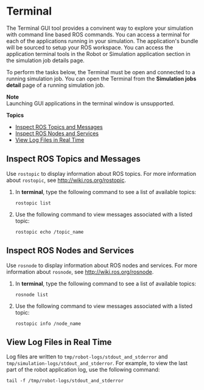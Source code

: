 # Terminal<a name="simulation-tools-terminal"></a>

The Terminal GUI tool provides a convinent way to explore your simulation with command line based ROS commands\. You can access a terminal for each of the applications running in your simulation\. The application's bundle will be sourced to setup your ROS workspace\. You can access the application terminal tools in the Robot or Simulation application section in the simulation job details page\. 

To perform the tasks below, the Terminal must be open and connected to a running simulation job\. You can open the Terminal from the **Simulation jobs detail** page of a running simulation job\. 

**Note**  
Launching GUI applications in the terminal window is unsupported\.

**Topics**
+ [Inspect ROS Topics and Messages](#simulation-tools-terminal-debug-topics)
+ [Inspect ROS Nodes and Services](#simulation-tools-terminal-debug-nodes)
+ [View Log Files in Real Time](#simulation-tools-terminal-view-logs)

## Inspect ROS Topics and Messages<a name="simulation-tools-terminal-debug-topics"></a>

Use `rostopic` to display information about ROS topics\. For more information about `rostopic`, see [http://wiki\.ros\.org/rostopic](http://wiki.ros.org/rostopic)\. 

1. In **terminal**, type the following command to see a list of available topics:

   ```
   rostopic list
   ```

1. Use the following command to view messages associated with a listed topic:

   ```
   rostopic echo /topic_name
   ```

## Inspect ROS Nodes and Services<a name="simulation-tools-terminal-debug-nodes"></a>

Use `rosnode` to display information about ROS nodes and services\. For more information about `rosnode`, see [http://wiki\.ros\.org/rosnode](http://wiki.ros.org/rosnode)\. 

1. In **terminal**, type the following command to see a list of available topics:

   ```
   rosnode list
   ```

1. Use the following command to view messages associated with a listed topic:

   ```
   rostopic info /node_name
   ```

## View Log Files in Real Time<a name="simulation-tools-terminal-view-logs"></a>

Log files are written to `tmp/robot-logs/stdout_and_stderror` and `tmp/simulation-logs/stdout_and_stderror`\. For example, to view the last part of the robot application log, use the following command: 

```
tail -f /tmp/robot-logs/stdout_and_stderror
```